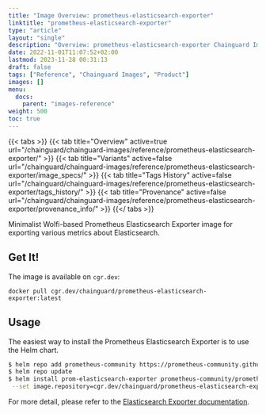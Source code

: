 ```yaml
---
title: "Image Overview: prometheus-elasticsearch-exporter"
linktitle: "prometheus-elasticsearch-exporter"
type: "article"
layout: "single"
description: "Overview: prometheus-elasticsearch-exporter Chainguard Image"
date: 2022-11-01T11:07:52+02:00
lastmod: 2023-11-28 00:31:13
draft: false
tags: ["Reference", "Chainguard Images", "Product"]
images: []
menu: 
  docs: 
    parent: "images-reference"
weight: 500
toc: true
---
```


{{< tabs >}}
{{< tab title="Overview" active=true url="/chainguard/chainguard-images/reference/prometheus-elasticsearch-exporter/" >}}
{{< tab title="Variants" active=false url="/chainguard/chainguard-images/reference/prometheus-elasticsearch-exporter/image_specs/" >}}
{{< tab title="Tags History" active=false url="/chainguard/chainguard-images/reference/prometheus-elasticsearch-exporter/tags_history/" >}}
{{< tab title="Provenance" active=false url="/chainguard/chainguard-images/reference/prometheus-elasticsearch-exporter/provenance_info/" >}}
{{</ tabs >}}



<!--overview:start-->
Minimalist Wolfi-based Prometheus Elasticsearch Exporter image for exporting various metrics about Elasticsearch.
<!--overview:end-->

<!--getting:start-->
## Get It!
The image is available on `cgr.dev`:

```
docker pull cgr.dev/chainguard/prometheus-elasticsearch-exporter:latest
```
<!--getting:end-->

<!--body:start-->
## Usage

The easiest way to install the Prometheus Elasticsearch Exporter is to use the Helm chart.

```bash
$ helm repo add prometheus-community https://prometheus-community.github.io/helm-charts
$ helm repo update
$ helm install prom-elasticsearch-exporter prometheus-community/prometheus-elasticsearch-exporter \
 --set image.repository=cgr.dev/chainguard/prometheus-elasticsearch-exporter --set image.tag=latest
```

For more detail, please refer to the [Elasticsearch Exporter documentation](https://github.com/prometheus-community/elasticsearch_exporter).
<!--body:end-->

